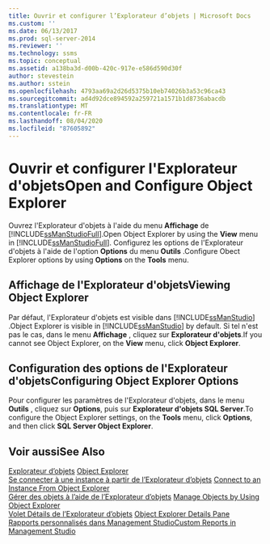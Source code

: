 ```yaml
---
title: Ouvrir et configurer l’Explorateur d’objets | Microsoft Docs
ms.custom: ''
ms.date: 06/13/2017
ms.prod: sql-server-2014
ms.reviewer: ''
ms.technology: ssms
ms.topic: conceptual
ms.assetid: a138ba3d-d00b-420c-917e-e586d590d30f
author: stevestein
ms.author: sstein
ms.openlocfilehash: 4793aa69a2d26d5375b10eb74026b3a53c96ca43
ms.sourcegitcommit: ad4d92dce894592a259721a1571b1d8736abacdb
ms.translationtype: MT
ms.contentlocale: fr-FR
ms.lasthandoff: 08/04/2020
ms.locfileid: "87605892"
---
```

# <a name="open-and-configure-object-explorer"></a><span data-ttu-id="432bc-102">Ouvrir et configurer l'Explorateur d'objets</span><span class="sxs-lookup"><span data-stu-id="432bc-102">Open and Configure Object Explorer</span></span>
  <span data-ttu-id="432bc-103">Ouvrez l'Explorateur d'objets à l'aide du menu **Affichage** de [!INCLUDE[ssManStudioFull](../../includes/ssmanstudiofull-md.md)].</span><span class="sxs-lookup"><span data-stu-id="432bc-103">Open Object Explorer by using the **View** menu in [!INCLUDE[ssManStudioFull](../../includes/ssmanstudiofull-md.md)].</span></span> <span data-ttu-id="432bc-104">Configurez les options de l'Explorateur d'objets à l'aide de l'option **Options** du menu **Outils** .</span><span class="sxs-lookup"><span data-stu-id="432bc-104">Configure Obect Explorer options by using **Options** on the **Tools** menu.</span></span>  
  
## <a name="viewing-object-explorer"></a><span data-ttu-id="432bc-105">Affichage de l'Explorateur d'objets</span><span class="sxs-lookup"><span data-stu-id="432bc-105">Viewing Object Explorer</span></span>  
 <span data-ttu-id="432bc-106">Par défaut, l'Explorateur d'objets est visible dans [!INCLUDE[ssManStudio](../../includes/ssmanstudio-md.md)] .</span><span class="sxs-lookup"><span data-stu-id="432bc-106">Object Explorer is visible in [!INCLUDE[ssManStudio](../../includes/ssmanstudio-md.md)] by default.</span></span> <span data-ttu-id="432bc-107">Si tel n'est pas le cas, dans le menu **Affichage** , cliquez sur **Explorateur d'objets**.</span><span class="sxs-lookup"><span data-stu-id="432bc-107">If you cannot see Object Explorer, on the **View** menu, click **Object Explorer**.</span></span>  
  
## <a name="configuring-object-explorer-options"></a><span data-ttu-id="432bc-108">Configuration des options de l'Explorateur d'objets</span><span class="sxs-lookup"><span data-stu-id="432bc-108">Configuring Object Explorer Options</span></span>  
 <span data-ttu-id="432bc-109">Pour configurer les paramètres de l'Explorateur d'objets, dans le menu **Outils** , cliquez sur **Options**, puis sur **Explorateur d'objets SQL Server**.</span><span class="sxs-lookup"><span data-stu-id="432bc-109">To configure the Object Explorer settings, on the **Tools** menu, click **Options**, and then click **SQL Server Object Explorer**.</span></span>  
  
## <a name="see-also"></a><span data-ttu-id="432bc-110">Voir aussi</span><span class="sxs-lookup"><span data-stu-id="432bc-110">See Also</span></span>  
 <span data-ttu-id="432bc-111">[Explorateur d’objets](object-explorer.md) </span><span class="sxs-lookup"><span data-stu-id="432bc-111">[Object Explorer](object-explorer.md) </span></span>  
 <span data-ttu-id="432bc-112">[Se connecter à une instance à partir de l’Explorateur d’objets](connect-to-an-instance-from-object-explorer.md) </span><span class="sxs-lookup"><span data-stu-id="432bc-112">[Connect to an Instance From Object Explorer](connect-to-an-instance-from-object-explorer.md) </span></span>  
 <span data-ttu-id="432bc-113">[Gérer des objets à l’aide de l’Explorateur d’objets](manage-objects-by-using-object-explorer.md) </span><span class="sxs-lookup"><span data-stu-id="432bc-113">[Manage Objects by Using Object Explorer](manage-objects-by-using-object-explorer.md) </span></span>  
 <span data-ttu-id="432bc-114">[Volet Détails de l’Explorateur d’objets](object-explorer-details-pane.md) </span><span class="sxs-lookup"><span data-stu-id="432bc-114">[Object Explorer Details Pane](object-explorer-details-pane.md) </span></span>  
 [<span data-ttu-id="432bc-115">Rapports personnalisés dans Management Studio</span><span class="sxs-lookup"><span data-stu-id="432bc-115">Custom Reports in Management Studio</span></span>](custom-reports-in-management-studio.md)  
  
  
